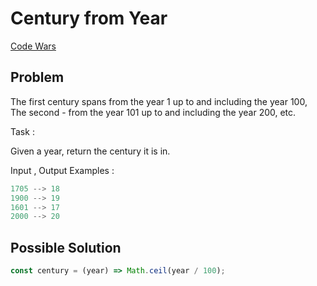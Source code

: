 # Century from Year

[Code Wars](https://www.codewars.com/kata/56efc695740d30f963000557/)

## Problem

The first century spans from the year 1 up to and including the year 100, The second - from the year 101 up to and including the year 200, etc.

Task :

Given a year, return the century it is in.

Input , Output Examples :

```js
1705 --> 18
1900 --> 19
1601 --> 17
2000 --> 20
```

## Possible Solution

```js
const century = (year) => Math.ceil(year / 100);
```
